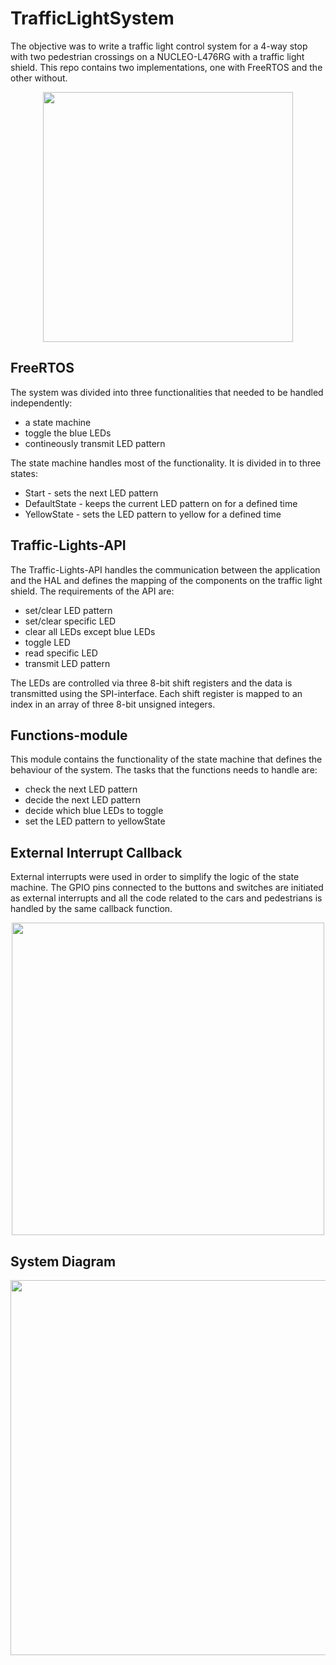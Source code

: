 # TrafficLightSystem
The objective was to write a traffic light control system for a 4-way stop 
with two pedestrian crossings on a NUCLEO-L476RG with a traffic light shield. 
This repo contains two implementations, one with FreeRTOS and the other without.

<p align="center">
  <img src="https://user-images.githubusercontent.com/84048902/219415244-5f02771e-b9cc-4208-873b-b8218f1b7cb7.png"
height="400" />
</p>

## FreeRTOS
The system was divided into three functionalities that needed to be
handled independently:
- a state machine
- toggle the blue LEDs
- contineously transmit LED pattern

The state machine handles most of the functionality. It is divided
in to three states:
- Start - sets the next LED pattern
- DefaultState - keeps the current LED pattern on for a defined time
- YellowState - sets the LED pattern to yellow for a defined time


## Traffic-Lights-API
The Traffic-Lights-API handles the communication between the application 
and the HAL and defines the mapping of the components on the traffic light shield. 
The requirements of the API are:
- set/clear LED pattern
- set/clear specific LED
- clear all LEDs except blue LEDs
- toggle LED
- read specific LED
- transmit LED pattern

The LEDs are controlled via three 8-bit shift registers and the data is 
transmitted using the SPI-interface. Each shift register is mapped
to an index in an array of three 8-bit unsigned integers.

## Functions-module
This module contains the functionality of the state machine that
defines the behaviour of the system. The tasks that the functions
needs to handle are:
- check the next LED pattern
- decide the next LED pattern
- decide which blue LEDs to toggle
- set the LED pattern to yellowState

## External Interrupt Callback
External interrupts were used in order to simplify the logic of the
state machine. The GPIO pins connected to the buttons and switches are 
initiated as external interrupts and all the code related to the cars and pedestrians is
handled by the same callback function.
<p align="center">
  <img src= "https://user-images.githubusercontent.com/84048902/219875067-b4569188-017b-44f7-9052-f8bdf16611c4.png"
   height="500" />
</p>


## System Diagram

<p align="center">
  <img src="https://user-images.githubusercontent.com/84048902/219417126-796bb143-3587-4977-af61-eae045868214.jpg"
height="600" />
</p>
